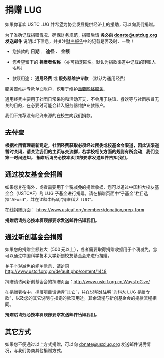 ---
---

# 捐赠 LUG

如果你喜欢 USTC LUG 并希望为协会发展提供经济上的援助，可以向我们捐赠。

为了准确记载捐赠情况、确保财务规范，捐赠后请 **务必向 donate@ustclug.org 发送邮件** 说明以下信息，并关注[财务报告](/wiki/lug/finance/ "/news/finance/")中的记载是否及时、一致！

- 您捐款的 **日期** 、 **途径** 、 **金额**

- 您希望留下的 **捐赠者名称** （亦可指定匿名。默认为捐款渠道中记载的转账人名称）

- 款项用途： **通用经费** 或 **服务器维护专款** （默认为通用经费）

服务器维护专款单立账户，仅用于维护[重要网络服务](/wiki/lug/services "lug:services:start")。

通用经费主要用于社团日常采购和活动开支，不会用于联谊、餐饮等与社团宗旨无关的目的，在必要时可能会转入服务器维护专款账户。

我们不推荐没有经济来源的在校生向我们捐款。

## ~~支付宝~~


**根据社团管理最新规定，社团经费获取必须经过团委或校基金会渠道，因此该渠道暂时关闭，请关注我们的主页与交流群，若学校相关方面的规则有所变动，我们会第一时间通知。**
**捐赠后请务必按本页顶部要求发送邮件告知我们。**

## 通过校友基金会捐赠

如果您身在海外，或者需要用于个税减免的捐赠收据，您可以通过中国科大校友基金会（USTCAF）的 LUG 子基金进行捐赠。请在捐赠页面中“子基金”栏目选择“AFund”，并在注释中标明“捐赠科大 LUG”。

在线捐赠页面： <https://www.ustcaf.org/members/donation/prep-form>

**捐赠后请务必按本页顶部要求发送邮件告知我们。**

## 通过新创基金会捐赠

如果您的捐赠金额较大（500 元以上），或者需要取得捐赠收据用于个税减免，您可以通过中国科学技术大学新创校友基金会来进行捐赠。

关于个税减免的相关信息，请访问 <http://www.ustcif.org.cn/default.php/content/1448>

捐赠请访问新创基金会的捐赠页面：<http://www.ustcif.org.cn/WaysToGive/>

在捐赠表格中，捐赠项目请选择“其它”，并在说明处注明“为科大 LUG 捐赠专款”，以及您的其它说明与指定的款项用途。其余流程与新创基金会的捐款流程相同。

**捐赠后请务必按本页顶部要求发送邮件告知我们。**

## 其它方式

如果您不便通过以上方式捐赠，可以向 donate@ustclug.org 发送邮件说明情况，与我们协商其他捐赠方式。

